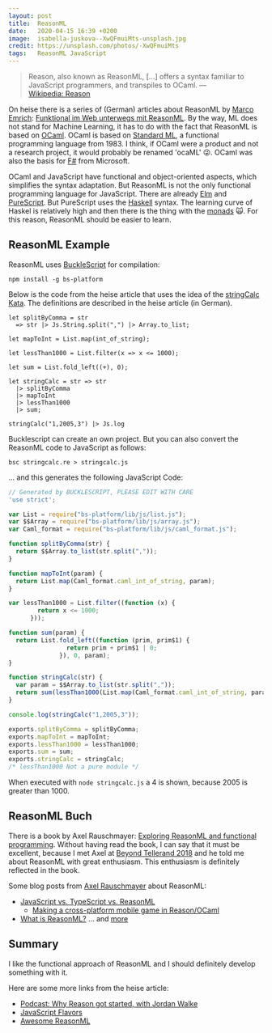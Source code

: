 ```yaml
---
layout: post
title:  ReasonML
date:   2020-04-15 16:39 +0200
image:  isabella-juskova--XwQFmuiMts-unsplash.jpg
credit: https://unsplash.com/photos/-XwQFmuiMts
tags:   ReasonML JavaScript
---
```


> Reason, also known as ReasonML, \[…\] offers a syntax familiar to JavaScript programmers, and transpiles to OCaml. — [Wikipedia: Reason](https://en.wikipedia.org/wiki/Reason_(syntax_extension_for_OCaml))

On heise there is a series of (German) articles about ReasonML by [Marco Emrich](https://twitter.com/marcoemrich): [Funktional im Web unterwegs mit ReasonML](https://www.heise.de/hintergrund/Funktional-im-Web-unterwegs-mit-ReasonML-Teil-1-JavaScript-trifft-OCaml-4701765.html). By the way, ML does not stand for Machine Learning, it has to do with the fact that ReasonML is based on [OCaml](https://en.wikipedia.org/wiki/OCaml). OCaml is based on [Standard ML](https://en.wikipedia.org/wiki/Standard_ML), a functional programming language from 1983. I think, if OCaml were a product and not a research project, it would probably be renamed 'ocaML' 😜. OCaml was also the basis for [F\#](https://en.wikipedia.org/wiki/F_Sharp_(programming_language)) from Microsoft.

OCaml and JavaScript have functional and object-oriented aspects, which simplifies the syntax adaptation. But ReasonML is not the only functional programming language for JavaScript. There are already [Elm](https://en.wikipedia.org/wiki/Elm_(programming_language)) and [PureScript](https://en.wikipedia.org/wiki/PureScript). But PureScript uses the [Haskell](https://en.wikipedia.org/wiki/Haskell_(programming_language)) syntax. The learning curve of Haskel is relatively high and then there is the thing with the [monads](https://en.wikipedia.org/wiki/Monad_(functional_programming)) 🙀. For this reason, ReasonML should be easier to learn.

## ReasonML Example

ReasonML uses [BuckleScript](https://bucklescript.github.io/) for compilation:

```shell
npm install -g bs-platform
```

Below is the code from the heise article that uses the idea of the [stringCalc Kata](https://osherove.com/tdd-kata-1). The definitions are described in the heise article (in German).

```text
let splitByComma = str
  => str |> Js.String.split(",") |> Array.to_list;

let mapToInt = List.map(int_of_string);

let lessThan1000 = List.filter(x => x <= 1000);

let sum = List.fold_left((+), 0);

let stringCalc = str => str
  |> splitByComma
  |> mapToInt
  |> lessThan1000
  |> sum;

stringCalc("1,2005,3") |> Js.log
```

Bucklescript can create an own project. But you can also convert the ReasonML code to JavaScript as follows:

```shell
bsc stringcalc.re > stringcalc.js
```

… and this generates the following JavaScript Code:

```js
// Generated by BUCKLESCRIPT, PLEASE EDIT WITH CARE
'use strict';

var List = require("bs-platform/lib/js/list.js");
var $$Array = require("bs-platform/lib/js/array.js");
var Caml_format = require("bs-platform/lib/js/caml_format.js");

function splitByComma(str) {
  return $$Array.to_list(str.split(","));
}

function mapToInt(param) {
  return List.map(Caml_format.caml_int_of_string, param);
}

var lessThan1000 = List.filter((function (x) {
        return x <= 1000;
      }));

function sum(param) {
  return List.fold_left((function (prim, prim$1) {
                return prim + prim$1 | 0;
              }), 0, param);
}

function stringCalc(str) {
  var param = $$Array.to_list(str.split(","));
  return sum(lessThan1000(List.map(Caml_format.caml_int_of_string, param)));
}

console.log(stringCalc("1,2005,3"));

exports.splitByComma = splitByComma;
exports.mapToInt = mapToInt;
exports.lessThan1000 = lessThan1000;
exports.sum = sum;
exports.stringCalc = stringCalc;
/* lessThan1000 Not a pure module */
```

When executed with `node stringcalc.js` a 4 is shown, because 2005 is greater than 1000.

## ReasonML Buch

There is a book by Axel Rauschmayer: [Exploring ReasonML and functional programming](http://reasonmlhub.com/exploring-reasonml/). Without having read the book, I can say that it must be excellent, because I met Axel at [Beyond Tellerand 2018](https://beyondtellerrand.com/) and he told me about ReasonML with great enthusiasm. This enthusiasm is definitely reflected in the book.

Some blog posts from [Axel Rauschmayer](https://twitter.com/rauschma) about ReasonML:

- [JavaScript vs. TypeScript vs. ReasonML](https://2ality.com/2018/03/javascript-typescript-reasonml.html)
  - [Making a cross-platform mobile game in Reason/OCaml](https://jaredforsyth.com/posts/making-a-cross-platform-mobile-game-in-reason-ocaml/)
- [What is ReasonML?](https://2ality.com/2017/11/about-reasonml.html) … and [more](https://2ality.com/archive.html#tags=reasonml)

## Summary

I like the functional approach of ReasonML and I should definitely develop something with it.

Here are some more links from the heise article:

- [Podcast: Why Reason got started, with Jordan Walke](https://anchor.fm/reason-town/episodes/Why-Reason-got-started--with-Jordan-Walke-e52kf3)
- [JavaScript Flavors](https://2019.stateofjs.com/javascript-flavors/)
- [Awesome ReasonML](https://github.com/vramana/awesome-reasonml)

